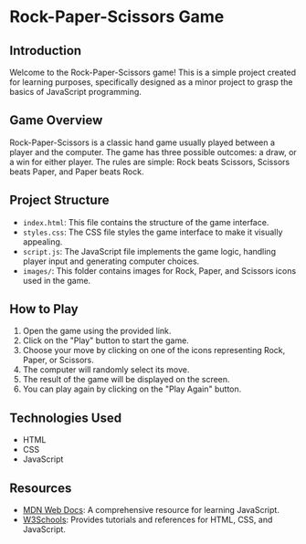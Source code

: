 # Rock-Paper-Scissors Game

## Introduction
Welcome to the Rock-Paper-Scissors game! This is a simple project created for learning purposes, specifically designed as a minor project to grasp the basics of JavaScript programming.

## Game Overview
Rock-Paper-Scissors is a classic hand game usually played between a player and the computer. The game has three possible outcomes: a draw, or a win for either player. The rules are simple: Rock beats Scissors, Scissors beats Paper, and Paper beats Rock.

## Project Structure
- `index.html`: This file contains the structure of the game interface.
- `styles.css`: The CSS file styles the game interface to make it visually appealing.
- `script.js`: The JavaScript file implements the game logic, handling player input and generating computer choices.
- `images/`: This folder contains images for Rock, Paper, and Scissors icons used in the game.

## How to Play
1. Open the game using the provided link.
2. Click on the "Play" button to start the game.
3. Choose your move by clicking on one of the icons representing Rock, Paper, or Scissors.
4. The computer will randomly select its move.
5. The result of the game will be displayed on the screen.
6. You can play again by clicking on the "Play Again" button.

## Technologies Used
- HTML
- CSS
- JavaScript

## Resources
- [MDN Web Docs](https://developer.mozilla.org/en-US/docs/Web/JavaScript): A comprehensive resource for learning JavaScript.
- [W3Schools](https://www.w3schools.com/): Provides tutorials and references for HTML, CSS, and JavaScript.
